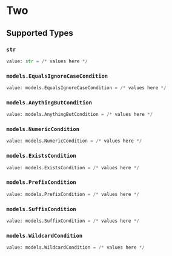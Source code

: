 # Two


## Supported Types

### `str`

```python
value: str = /* values here */
```

### `models.EqualsIgnoreCaseCondition`

```python
value: models.EqualsIgnoreCaseCondition = /* values here */
```

### `models.AnythingButCondition`

```python
value: models.AnythingButCondition = /* values here */
```

### `models.NumericCondition`

```python
value: models.NumericCondition = /* values here */
```

### `models.ExistsCondition`

```python
value: models.ExistsCondition = /* values here */
```

### `models.PrefixCondition`

```python
value: models.PrefixCondition = /* values here */
```

### `models.SuffixCondition`

```python
value: models.SuffixCondition = /* values here */
```

### `models.WildcardCondition`

```python
value: models.WildcardCondition = /* values here */
```

